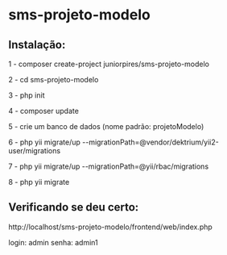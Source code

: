 # sms-projeto-modelo

## Instalação:

1 - composer create-project juniorpires/sms-projeto-modelo

2 - cd sms-projeto-modelo 

3 - php init

4 - composer update

5 - crie um banco de dados (nome padrão: projetoModelo)

6 - php yii migrate/up --migrationPath=@vendor/dektrium/yii2-user/migrations

7 - php yii migrate/up --migrationPath=@yii/rbac/migrations

8 - php yii migrate

## Verificando se deu certo:   

http://localhost/sms-projeto-modelo/frontend/web/index.php

login: admin
senha: admin1

